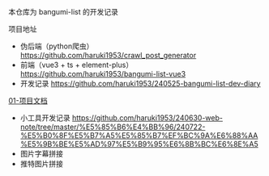 本仓库为 bangumi-list 的开发记录

项目地址
- 伪后端（python爬虫）
	https://github.com/haruki1953/crawl_post_generator
- 前端（vue3 + ts + element-plus）
	https://github.com/haruki1953/bangumi-list-vue3
- 开发记录
	https://github.com/haruki1953/240525-bangumi-list-dev-diary

[01-项目文档](01-项目文档.md)

- 小工具开发记录
	https://github.com/haruki1953/240630-web-note/tree/master/%E5%85%B6%E4%BB%96/240722-%E5%B0%8F%E5%B7%A5%E5%85%B7%EF%BC%9A%E6%88%AA%E5%9B%BE%E5%AD%97%E5%B9%95%E6%8B%BC%E6%8E%A5
- 图片字幕拼接
- 推特图片拼接